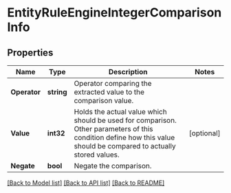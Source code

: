 # EntityRuleEngineIntegerComparisonInfo

## Properties
Name | Type | Description | Notes
------------ | ------------- | ------------- | -------------
**Operator** | **string** | Operator comparing the extracted value to the comparison value. | 
**Value** | **int32** | Holds the actual value which should be used for comparison. Other parameters of this condition define how this value should be compared to actually stored values. | [optional] 
**Negate** | **bool** | Negate the comparison. | 

[[Back to Model list]](../README.md#documentation-for-models) [[Back to API list]](../README.md#documentation-for-api-endpoints) [[Back to README]](../README.md)


